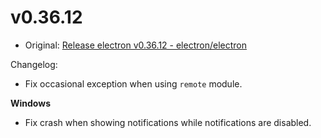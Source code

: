 # v0.36.12

* Original: [Release electron v0.36.12 - electron/electron](https://github.com/electron/electron/releases/tag/v0.36.12)

Changelog:

* Fix occasional exception when using `remote` module.

**Windows**

* Fix crash when showing notifications while notifications are disabled.
